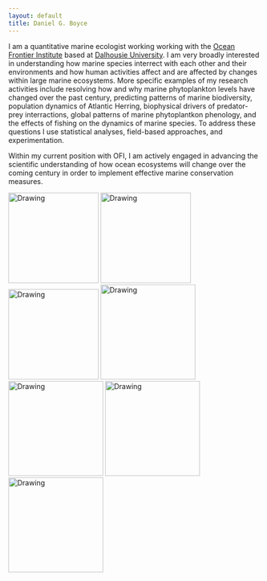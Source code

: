 ```yaml
---
layout: default
title: Daniel G. Boyce 
---
```


I am a quantitative marine ecologist working working with the [Ocean Frontier Institute][ofi] based at [Dalhousie University][dalu]. I am very broadly interested in understanding how marine species interrect with each other and their environments and how human activities affect and are affected by changes within large marine ecosystems. More specific examples of my research activities include resolving how and why marine phytoplankton levels have changed over the past century, predicting patterns of marine biodiversity, population dynamics of Atlantic Herring, biophysical drivers of predator-prey interractions, global patterns of marine phytoplantkon phenology, and the effects of fishing on the dynamics of marine species. To address these questions I use statistical analyses, field-based approaches, and experimentation. 

Within my current position with OFI, I am actively engaged in advancing the scientific understanding of how ocean ecosystems will change over the coming century in order to implement effective marine conservation measures.

<img src="{{ site.baseurl }}/images/pic2w.jpg" alt="Drawing" style="height: 180px;"/> <img src="{{ site.baseurl }}/images/index3w.jpg" alt="Drawing" style="height: 180px;"/> <img src="{{ site.baseurl }}/images/pic5w.jpg" alt="Drawing" style="height: 180px;"/>
<img src="{{ site.baseurl }}/images/kielw.jpg" alt="Drawing" style="height: 189px;"/> <img src="{{ site.baseurl }}/images/IMG.175822w.jpg" alt="Drawing" style="height: 189px;"/> <img src="{{ site.baseurl }}/images/galapdivew.jpg" alt="Drawing" style="height: 189px;"/> <img src="{{ site.baseurl }}/images/IMG_71162w.jpg" alt="Drawing" style="height: 189px;"/>
 

[queensu]: http://queensu.ca/
[ofi]: http://oceanfrontierinstitute.com/
[dalu]: http://dal.ca/
[bio]: http://www.bio.gc.ca/index-en.php
[frank]: http://scholar.google.ca/citations?user=EhyO1TcAAAAJ
[leggett]: https://en.wikipedia.org/wiki/William_C._Leggett